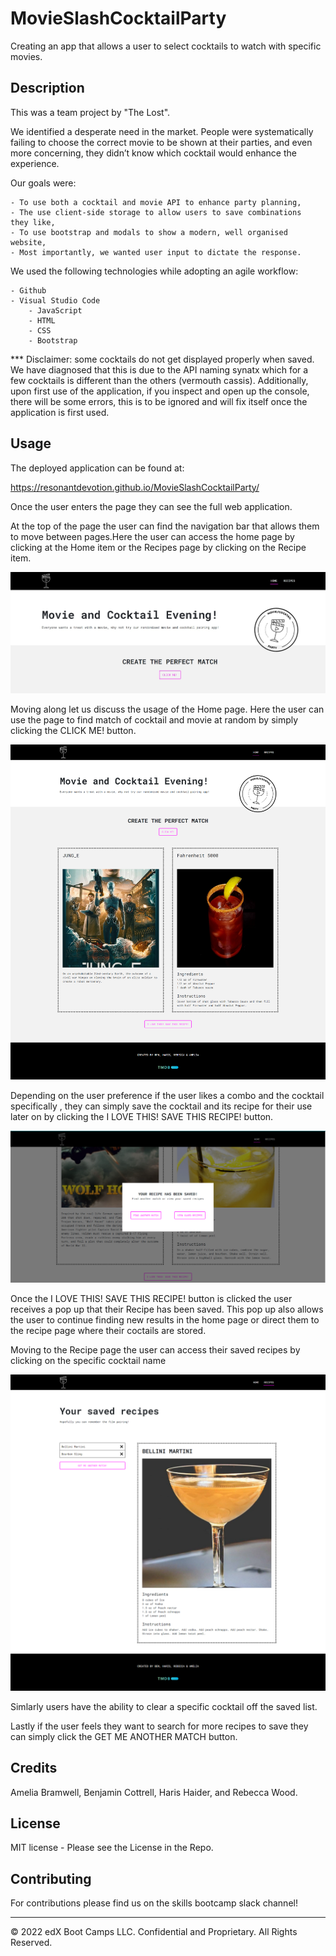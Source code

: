 # MovieSlashCocktailParty
Creating an app that allows a user to select cocktails to watch with specific movies.

## Description 
This was a team project by "The Lost".

We identified a desperate need in the market. People were systematically failing to choose the correct movie to be shown at their parties, and even more concerning, they didn’t know which cocktail would enhance the experience.

Our goals were:

    - To use both a cocktail and movie API to enhance party planning,
    - The use client-side storage to allow users to save combinations   they like,
    - To use bootstrap and modals to show a modern, well organised website,
    - Most importantly, we wanted user input to dictate the response.


We used the following technologies while adopting an agile workflow:

    - Github
    - Visual Studio Code
        - JavaScript
        - HTML
        - CSS
        - Bootstrap
        
*** Disclaimer: some cocktails do not get displayed properly when saved. We have diagnosed that this is due to the API naming synatx which for a few cocktails is different than the others (vermouth cassis). Additionally, upon first use of the application, if you inspect and open up the console, there will be some errors, this is to be ignored and will fix itself once the application is first used.


## Usage
The deployed application can be found at:

https://resonantdevotion.github.io/MovieSlashCocktailParty/ 

Once the user enters the page they can see the full web application.

At the top of the page the user can find the navigation bar that allows them to move between pages.Here the user can access the home page by clicking at the Home item or the Recipes page by clicking on the Recipe item.

![Sample-application](assets/images/sample-application.jpg)

Moving along let us discuss the usage of the Home page.
Here the user can use the page to find match of cocktail and movie at random  by simply clicking the  CLICK ME! button.

![home-page](assets/images/home-page.png)


Depending on the user preference if the user likes a combo and the cocktail specifically , they can simply save the cocktail and its recipe for their use later on by clicking the  I LOVE THIS! SAVE THIS RECIPE! button.

![pop-up](assets/images/pop-up.PNG)

Once the I LOVE THIS! SAVE THIS RECIPE!  button is clicked the user receives a pop up that their Recipe has been saved. This pop up also allows the user to continue finding new results in the home page or direct them to the recipe page where their coctails are stored.

Moving to the Recipe page the user can access their saved recipes by clicking on the specific cocktail name

![cocktail-Recipe](assets/images/cocktail-Recipe.png)

Simlarly users have the ability  to clear a specific cocktail off the saved list.

Lastly if the user feels they want to search for more recipes to save they can simply click the GET ME ANOTHER MATCH button.











## Credits
Amelia Bramwell, Benjamin Cottrell, Haris Haider, and Rebecca Wood.

## License
MIT license - Please see the License in the Repo.

## Contributing
For contributions please find us on the skills bootcamp slack channel!

---

© 2022 edX Boot Camps LLC. Confidential and Proprietary. All Rights Reserved.

